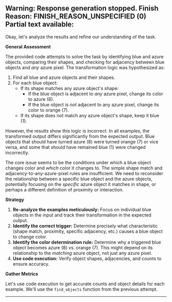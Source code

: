 Warning: Response generation stopped. Finish Reason: FINISH_REASON_UNSPECIFIED (0)
Partial text available:
---
Okay, let's analyze the results and refine our understanding of the task.

**General Assessment**

The provided code attempts to solve the task by identifying blue and azure objects, comparing their shapes, and checking for adjacency between blue objects and *any* azure pixel. The transformation logic was hypothesized as:
1.  Find all blue and azure objects and their shapes.
2.  For each blue object:
    *   If its shape matches any azure object's shape:
        *   If the blue object is adjacent to *any* azure pixel, change its color to azure (8).
        *   If the blue object is *not* adjacent to any azure pixel, change its color to orange (7).
    *   If its shape does not match any azure object's shape, keep it blue (1).

However, the results show this logic is incorrect. In all examples, the transformed output differs significantly from the expected output. Blue objects that should have turned azure (8) were turned orange (7) or vice versa, and some that should have remained blue (1) were changed incorrectly.

The core issue seems to be the conditions under which a blue object changes color and *which* color it changes to. The simple shape match and adjacency-to-any-azure-pixel rules are insufficient. We need to reconsider the relationship between a specific blue object and the azure objects, potentially focusing on the *specific* azure object it matches in shape, or perhaps a different definition of proximity or interaction.

**Strategy**

1.  **Re-analyze the examples meticulously:** Focus on individual blue objects in the input and track their transformation in the expected output.
2.  **Identify the correct trigger:** Determine precisely what characteristic (shape match, proximity, specific adjacency, etc.) causes a blue object to change color.
3.  **Identify the color determination rule:** Determine why a triggered blue object becomes azure (8) vs. orange (7). This might depend on its relationship to the *matching* azure object, not just any azure pixel.
4.  **Use code execution:** Verify object shapes, adjacencies, and counts to ensure accuracy.

**Gather Metrics**

Let's use code execution to get accurate counts and object details for each example. We'll use the `find_objects` function from the previous attempt.


---
